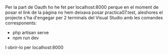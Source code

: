 Per la part de Oauth ho he fet per localhost:8000 perque en el moment de posar el link de la pàgina no hem deixava posar practica07.test,
aleshores el projecte s'ha d'engegar per 2 terminals del Visual Studio amb les comandes corresponents:
- php artisan serve
- npm run dev

I obrir-lo per localhost:8000

